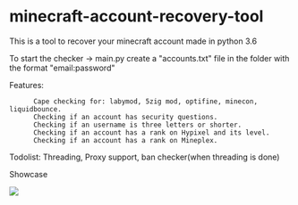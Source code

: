 # minecraft-account-recovery-tool

This is a tool to recover your minecraft account made in python 3.6

To start the checker -> main.py
create a "accounts.txt" file in the folder with the format "email:password"

Features: 

          Cape checking for: labymod, 5zig mod, optifine, minecon, liquidbounce.
          Checking if an account has security questions.
          Checking if an username is three letters or shorter.
          Checking if an account has a rank on Hypixel and its level.
          Checking if an account has a rank on Mineplex.
          
Todolist: Threading, Proxy support, ban checker(when threading is done)

Showcase

![](https://i.imgur.com/WEAMOMM.gif)
